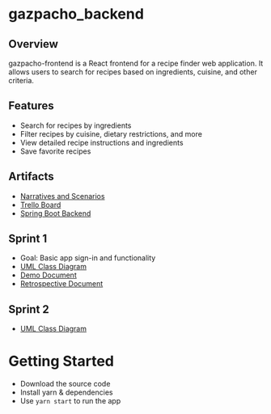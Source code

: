 # gazpacho_backend

## Overview
gazpacho-frontend is a React frontend for a recipe finder web application. It allows users to search for recipes based on ingredients, cuisine, and other criteria.

## Features
- Search for recipes by ingredients
- Filter recipes by cuisine, dietary restrictions, and more
- View detailed recipe instructions and ingredients
- Save favorite recipes

## Artifacts
- [Narratives and Scenarios](https://docs.google.com/document/d/1J84nLcyDqOUJrwvYSGSnBSmp2G5YDkTtzX9VAM-R7fc/edit?tab=t.0#heading=h.irw43ptn80ec)
- [Trello Board](https://trello.com/invite/b/67dd7941aa0da600133ba880/ATTI52ff269f5443b7effc0c92b86460dacfCE0F8D2F/scrum-board)
- [Spring Boot Backend](https://github.com/D-Tasker207/gazpacho-backend/tree/main)

## Sprint 1
- Goal: Basic app sign-in and functionality
- [UML Class Diagram](https://drive.google.com/file/d/1bqjDIDpQCx6aVLaMEzmIpHOqxAZL7Wni/view?usp=drive_link)
- [Demo Document](https://docs.google.com/document/d/1wJfvtndeH_5kajHjdMqBi3L04ffmma0dOVz0zw1Ks4I/edit?tab=t.0)
- [Retrospective Document](https://docs.google.com/document/d/1DVZ8WXsxDYQsUbiV9bc4rQ6TndpRoxJgYsi4AyebpyQ/edit?tab=t.0)

## Sprint 2
- [UML Class Diagram](https://drive.google.com/file/d/1vKeiZq-lz7seI00Zc1JPll_3GGnxyINA/view?usp=sharing)

# Getting Started
- Download the source code
- Install yarn & dependencies
- Use `yarn start` to run the app
